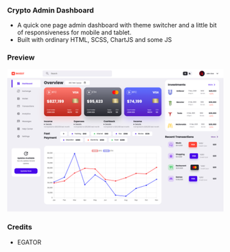 ### Crypto Admin Dashboard

- A quick one page admin dashboard with theme switcher and a little bit of responsiveness for mobile and tablet.
- Built with ordinary HTML, SCSS, ChartJS and some JS

### Preview

![Screenshot](images/crypto-admin-dashboard-preview.png)

### Credits

- EGATOR
